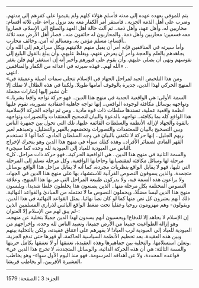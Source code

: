 ------------------------------------------------------------------------

يتم للموفي بعهده عهده إلى مدته فأسلم هؤلاء كلهم ولم يقيموا على كفرهم إلى
مدتهم. وضرب على أهل الذمة الجزية.. فاستقر أمر الكفار معه بعد نزول براءة
على ثلاثة أقسام: محاربين له، وأهل عهد، وأهل ذمة.. ثم آلت حالة أهل العهد
والصلح إلى الإسلام، فصاروا معه قسمين: محاربين وأهل ذمة. والمحاربون له
خائفون منه.. فصار أهل الأرض معه ثلاثة أقسام: مسلم مؤمن به. ومسالم له
آمن. وخائف محارب..  
وأما سيرته في المنافقين فإنه أمر أن يقبل منهم علانيتهم ويكل سرائرهم إلى
الله وأن يجاهدهم بالعلم والحجة وأمر أن يعرض عنهم، ويغلظ عليهم، وأن يبلغ
بالقول البليغ إلى نفوسهم ونهى أن يصلي عليهم، وأن يقوم على قبورهم وأخبر
أنه إن استغفر لهم فلن يغفر الله لهم.. فهذه سيرته في أعدائه من الكفار
والمنافقين» ..  
انتهى.  
«ومن هذا التلخيص الجيد لمراحل الجهاد في الإسلام تتجلى سمات أصيلة وعميقة
في المنهج الحركي لهذا الدين، جديرة بالوقوف أمامها طويلا. ولكننا في هذه
الظلال لا نملك إلا أن نشير إليها إشارات مجملة:  
«السمة الأولى: هي الواقعية الجدية في منهج هذا الدين.. فهو حركة تواجه
واقعا بشريا.. وتواجهه بوسائل مكافئة لوجوده الواقعي.. إنها تواجه جاهلية
اعتقادية تصورية، تقوم عليها أنظمة واقعية عملية، تسندها سلطات ذات قوة
مادية.. ومن ثم تواجه الحركة الإسلامية هذا الواقع كله بما يكافئه.. تواجهه
بالدعوة والبيان لتصحيح المعتقدات والتصورات وتواجهه بالقوة والجهاد لإزالة
الأنظمة والسلطات القائمة عليها، تلك التي تحول بين جمهرة الناس وبين
التصحيح بالبيان للمعتقدات والتصورات وتخضعهم بالقهر والتضليل، وتعبدهم
لغير ربهم الجليل.. إنها حركة لا تكتفي بالبيان في وجه السلطان المادي. كما
أنها لا تستخدم القهر المادي لضمائر الأفراد.. وهذه كتلك سواء في منهج هذا
الدين وهو يتحرك لإخراج الناس من العبودية للعباد إلى العبودية لله وحده
كما سيجيء.  
«والسمة الثانية في منهج هذا الدين.. هي الواقعية الحركية.. فهو حركة ذات
مراحل. كل مرحلة لها وسائل مكافئة لمقتضياتها وحاجاتها الواقعية. وكل مرحلة
تسلم إلى المرحلة التي تليها، فهو لا يقابل الواقع بنظريات مجردة، كما أنه
لا يقابل مراحل هذا الواقع بوسائل متجمدة. والذين يسوقون النصوص القرآنية
للاستشهاد بها على منهج هذا الدين في الجهاد، ولا يراعون هذه السمة فيه،
ولا يدركون طبيعة المراحل التي مر بها هذا المنهج، وعلاقة النصوص المختلفة
بكل مرحلة منها.. الذين يصنعون هذا يخلطون خلطا شديدا، ويلبسون منهج هذا
الدين لبسا مضلّلا، ويحملون النصوص ما لا تحتمله من المبادئ والقواعد
النهائية. ذلك أنهم يعتبرون كل نص منها كما لو كان نصا نهائيا، يمثل
القواعد النهائية في هذا الدين. ويقولون- وهم مهزومون روحيا وعقليا تحت ضغط
الواقع البائس لذراري المسلمين الذين لم يبق لهم من الإسلام إلا
العنوان-:  
إن الإسلام لا يجاهد إلا للدفاع! ويحسبون أنهم يسدون لهذا الدين جميلا
بتخلية عن منهجه، وهو إزالة الطواغيت جميعا من الأرض جميعا، وتعبيد الناس
لله وحده، وإخراجهم من العبودية للعباد إلى العبودية لرب العباد! لا بقهرهم
على اعتناق عقيدته، ولكن بالتخلية بينهم وبين هذه العقيدة. بعد تحطيم
الأنظمة السياسية الحاكمة، أو قهرها حتى تدفع الجزية، وتعلن استسلامها،
والتخلية بين جماهيرها وهذه العقيدة، تعتنقها أو لا تعتنقها بكامل
حريتها.  
«والسمة الثالثة: هي أن هذه الحركة الدائبة، والوسائل المتجددة، لا تخرج
هذا الدين عن قواعده المحددة، ولا عن أهدافه المرسومة. فهو منذ اليوم الأول
سواء- وهو يخاطب العشيرة الأقربين، أو يخاطب قريشا،

------------------------------------------------------------------------

الجزء: 3 ¦ الصفحة: 1579
